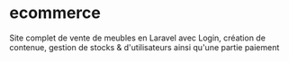 # ecommerce
Site complet de vente de meubles en Laravel avec Login, création de contenue, gestion de stocks &amp; d'utilisateurs ainsi qu'une partie paiement
